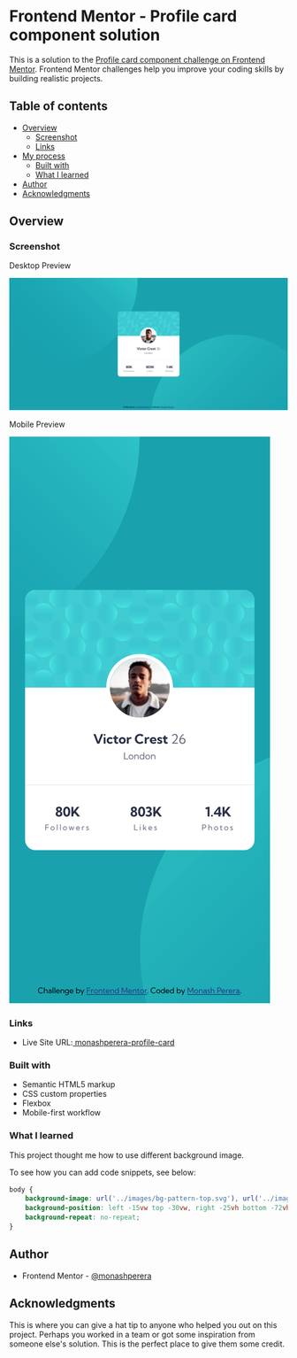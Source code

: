 # Frontend Mentor - Profile card component solution

This is a solution to the [Profile card component challenge on Frontend Mentor](https://www.frontendmentor.io/challenges/profile-card-component-cfArpWshJ). Frontend Mentor challenges help you improve your coding skills by building realistic projects. 

## Table of contents

- [Overview](#overview)
  - [Screenshot](#screenshot)
  - [Links](#links)
- [My process](#my-process)
  - [Built with](#built-with)
  - [What I learned](#what-i-learned)
- [Author](#author)
- [Acknowledgments](#acknowledgments)

## Overview

### Screenshot


Desktop Preview

![Solution preview for the QR code component Desktop](./assets/screenshot/Profile-desktop.png)

Mobile Preview

![Solution preview for the QR code component coding challenge](./assets/screenshot/Profile-Mobile.png)
### Links
- Live Site URL:[ monashperera-profile-card](https://monashperera-profile-card.netlify.app/)

### Built with

- Semantic HTML5 markup
- CSS custom properties
- Flexbox
- Mobile-first workflow

### What I learned

This project thought me how to use different background image.

To see how you can add code snippets, see below:


```css
body {
    background-image: url('../images/bg-pattern-top.svg'), url('../images/bg-pattern-bottom.svg');
    background-position: left -15vw top -30vw, right -25vh bottom -72vh;
    background-repeat: no-repeat;
}
```

## Author

- Frontend Mentor - [@monashperera](https://www.frontendmentor.io/profile/monashperera)

## Acknowledgments

This is where you can give a hat tip to anyone who helped you out on this project. Perhaps you worked in a team or got some inspiration from someone else's solution. This is the perfect place to give them some credit.
